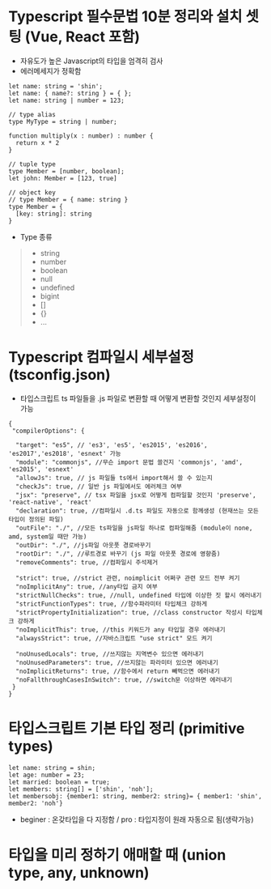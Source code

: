 # Typescript 필수문법 10분 정리와 설치 셋팅 (Vue, React 포함)
- 자유도가 높은 Javascript의 타입을 엄격히 검사
- 에러메세지가 정확함
```
let name: string = 'shin';
let name: { name?: string } = { };
let name: string | number = 123;

// type alias
type MyType = string | number;

function multiply(x : number) : number {
  return x * 2
}

// tuple type
type Member = [number, boolean];
let john: Member = [123, true]

// object key
// type Member = { name: string }
type Member = {
  [key: string]: string
}
```

- Type 종류
>- string
>- number
>- boolean
>- null
>- undefined
>- bigint
>- []
>- {}
>- ...

# Typescript 컴파일시 세부설정 (tsconfig.json)
- 타입스크립트 ts 파일들을 .js 파일로 변환할 때 어떻게 변환할 것인지 세부설정이 가능
```
{
 "compilerOptions": {

  "target": "es5", // 'es3', 'es5', 'es2015', 'es2016', 'es2017','es2018', 'esnext' 가능
  "module": "commonjs", //무슨 import 문법 쓸건지 'commonjs', 'amd', 'es2015', 'esnext'
  "allowJs": true, // js 파일들 ts에서 import해서 쓸 수 있는지 
  "checkJs": true, // 일반 js 파일에서도 에러체크 여부 
  "jsx": "preserve", // tsx 파일을 jsx로 어떻게 컴파일할 것인지 'preserve', 'react-native', 'react'
  "declaration": true, //컴파일시 .d.ts 파일도 자동으로 함께생성 (현재쓰는 모든 타입이 정의된 파일)
  "outFile": "./", //모든 ts파일을 js파일 하나로 컴파일해줌 (module이 none, amd, system일 때만 가능)
  "outDir": "./", //js파일 아웃풋 경로바꾸기
  "rootDir": "./", //루트경로 바꾸기 (js 파일 아웃풋 경로에 영향줌)
  "removeComments": true, //컴파일시 주석제거 

  "strict": true, //strict 관련, noimplicit 어쩌구 관련 모드 전부 켜기
  "noImplicitAny": true, //any타입 금지 여부
  "strictNullChecks": true, //null, undefined 타입에 이상한 짓 할시 에러내기 
  "strictFunctionTypes": true, //함수파라미터 타입체크 강하게 
  "strictPropertyInitialization": true, //class constructor 작성시 타입체크 강하게
  "noImplicitThis": true, //this 키워드가 any 타입일 경우 에러내기
  "alwaysStrict": true, //자바스크립트 "use strict" 모드 켜기

  "noUnusedLocals": true, //쓰지않는 지역변수 있으면 에러내기
  "noUnusedParameters": true, //쓰지않는 파라미터 있으면 에러내기
  "noImplicitReturns": true, //함수에서 return 빼먹으면 에러내기 
  "noFallthroughCasesInSwitch": true, //switch문 이상하면 에러내기 
 }
}
```

# 타입스크립트 기본 타입 정리 (primitive types)
```
let name: string = shin;
let age: number = 23;
let married: boolean = true;
let members: string[] = ['shin', 'noh'];
let membersobj: {member1: string, member2: string}= { member1: 'shin', member2: 'noh'}

```
- beginer : 온갖타입을 다 지정함 / pro : 타입지정이 원래 자동으로 됨(생략가능)

# 타입을 미리 정하기 애매할 때 (union type, any, unknown)
